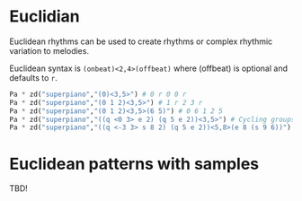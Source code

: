 # Euclidian



Euclidean rhythms can be used to create rhythms or complex rhythmic variation to melodies.

Euclidean syntax is `(onbeat)<2,4>(offbeat)` where (offbeat) is optional and defaults to `r`.

```python
Pa * zd("superpiano","(0)<3,5>") # 0 r 0 0 r
Pa * zd("superpiano","(0 1 2)<3,5>") # 1 r 2 3 r
Pa * zd("superpiano","(0 1 2)<3,5>(6 5)") # 0 6 1 2 5
Pa * zd("superpiano","((q <0 3> e 2) (q 5 e 2))<3,5>") # Cycling groups 
Pa * zd("superpiano","((q <-3 3> s 8 2) (q 5 e 2))<5,8>(e 8 (s 9 6))") # Cycling onset and offset groups
```

# Euclidean patterns with samples

TBD!
